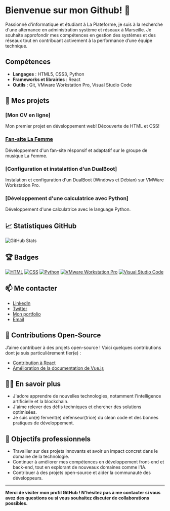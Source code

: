 # Bienvenue sur mon Github! 👋

Passionné d'informatique et étudiant à La Plateforme, je suis à la recherche d'une alternance en administration système et réseaux à Marseille. Je souhaite approfondir mes compétences en gestion des systèmes et des réseaux tout en contribuant activement à la performance d’une équipe technique.
## Compétences
- **Langages** : HTML5, CSS3, Python
- **Frameworks et librairies** : React
- **Outils** : Git, VMware Workstation Pro, Visual Studio Code

## 🚀 Mes projets

### [Mon CV en ligne]
Mon premier projet en développement web! Découverte de HTML et CSS!

### [Fan-site La Femme](https://github.com/leon-camuzat/fan_site)
Développement d'un fan-site résponsif et adaptatif sur le groupe de musique La Femme.

### [Configuration et instalattion d'un DualBoot]
Instalation et configuration d'un DualBoot (Windows et Débian) sur VMWare Workstation Pro.

### [Développement d'une calculatrice avec Python]
Développement d'une calculatrice avec le language Python.

## 📈 Statistiques GitHub

![GitHub Stats](https://github-readme-stats.vercel.app/api?username=leon-camuzat&show_icons=true&hide_title=true&hide=prs&count_private=true&theme=radical)

## 🏆 Badges

[![HTML](https://img.shields.io/badge/-HTML-orange)](https://www.w3schools.com/html/)
[![CSS](https://img.shields.io/badge/-CSS-blue)](https://www.w3schools.com/css/)
[![Python](https://img.shields.io/badge/-Python-blue)](https://www.python.org/)
[![VMware Workstation Pro](https://img.shields.io/badge/-VMware_Workstation-Pro-lightgrey)](https://www.vmware.com/products/workstation-pro.html)
[![Visual Studio Code](https://img.shields.io/badge/-Visual_Studio_Code-blue)](https://code.visualstudio.com/)

## 📫 Me contacter

- [LinkedIn](https://www.linkedin.com/in/votreprofil)
- [Twitter](https://twitter.com/votreprofil)
- [Mon portfolio](https://www.votreportfolio.com)
- [Email](mailto:votre.email@example.com)

## 📣 Contributions Open-Source

J’aime contribuer à des projets open-source ! Voici quelques contributions dont je suis particulièrement fier(e) :

- [Contribution à React](https://github.com/facebook/react/pull/xxxx)
- [Amélioration de la documentation de Vue.js](https://github.com/vuejs/vue/pull/xxxx)

## 👨‍💻 En savoir plus

- J'adore apprendre de nouvelles technologies, notamment l'intelligence artificielle et la blockchain.
- J'aime relever des défis techniques et chercher des solutions optimisées.
- Je suis un(e) fervent(e) défenseur(trice) du clean code et des bonnes pratiques de développement.

## 🎯 Objectifs professionnels

- Travailler sur des projets innovants et avoir un impact concret dans le domaine de la technologie.
- Continuer à améliorer mes compétences en développement front-end et back-end, tout en explorant de nouveaux domaines comme l'IA.
- Contribuer à des projets open-source et aider la communauté des développeurs.

---

**Merci de visiter mon profil GitHub ! N'hésitez pas à me contacter si vous avez des questions ou si vous souhaitez discuter de collaborations possibles.**

